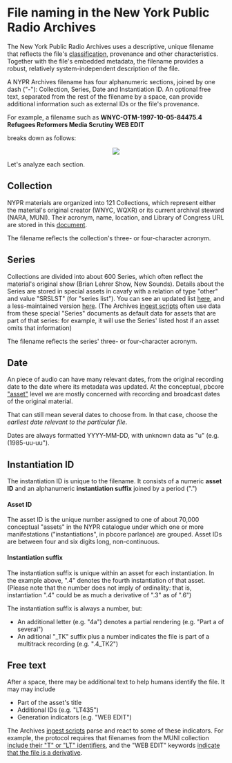 # File naming in the New York Public Radio Archives #

The New York Public Radio Archives uses a descriptive, unique filename that reflects the file's [classification](https://github.com/MarcosSueiro/nypr-archives-ingest-scripts/blob/master/additionalDocs/archivesClassification.md), provenance and other characteristics. Together with the file's embedded metadata, the filename provides a robust, relatively system-independent description of the file.

A NYPR Archives filename has four alphanumeric sections, joined by one dash ("-"): Collection, Series, Date and Instantiation ID. An optional free text, separated from the rest of the filename by a space, can provide additional information such as external IDs or the file's provenance.

For example, a filename such as
**WNYC-OTM-1997-10-05-84475.4 Refugees Reformers Media Scrutiny WEB EDIT**
  
breaks down as follows:

<p align="center">
          <img src="http://www.plantuml.com/plantuml/png/NP11Qy9048Nlyok6z98U0WefwitMMCZ15fg0bDB34b_2Gjp0x4IKql_UJQg7U9lvtcFtpLjxDQBziINJm2dltput_61FdLokvBtSJK4qNwqMoNoMp9uYDfu5BKx6QMOKTyvbkbm4qnIcz-03TTy0diFGoH7YUOU3DLnKqgjr5zvlNtYRvUNuNor0YRFUNY51fSOrBJYopeTHhL7RESwpY7yeVlOU6fP7JX8U8r6SJun5NzVsFEef_H9HlEdQ5jKWZlHhwEMRuW9YuVzHA2QGuUfXdzH0yQi0h27bgDqYqnhk4Ch-0m00"/>
          </p>
          
Let's analyze each section.

## Collection
NYPR materials are organized into 121 Collections, which represent either the material's original creator (WNYC, WQXR) or its current archival steward (NARA, MUNI). Their acronym, name, location, and Library of Congress URL are stored in this [document](https://github.com/MarcosSueiro/nypr-archives-ingest-scripts/blob/master/currentTemplates/CollectionConcordance.xml).

The filename reflects the collection's three- or four-character acronym.

## Series
Collections are divided into about 600 Series, which often reflect the material's original show (Brian Lehrer Show, New Sounds). Details about the Series are stored in special assets in cavafy with a relation of type "other" and value "SRSLST" (for "series list"). You can see an updated list [here](https://cavafy.wnyc.org/assets?q=SRSLST&x=0&y=0&search_fields%5B%5D=relation), and a less-maintained version [here](https://wiki.nypr.digital/display/AR/NYPR+Series+Titles). (The Archives [ingest scripts](https://github.com/MarcosSueiro/nypr-archives-ingest-scripts/tree/master/currentTemplates) often use data from these special "Series" documents as default data for assets that are part of that series: for example, it will use the Series' listed host if an asset omits that information)

The filename reflects the series' three- or four-character acronym. 

## Date
An piece of audio can have many relevant dates, from the original recording date to the date where its metadata was updated. At the conceptual, pbcore ["asset"](https://pbcore.org/elements/asset) level we are mostly concerned with recording and broadcast dates of the original material.

That can still mean several dates to choose from. In that case, choose the *earliest date relevant to the particular file*.

Dates are always formatted YYYY-MM-DD, with unknown data as "u" (e.g. (1985-uu-uu").

## Instantiation ID
The instantiation ID is unique to the filename. It consists of a numeric **asset ID** and an alphanumeric **instantiation suffix** joined by a period (".")
#### Asset ID
The asset ID is the unique number assigned to one of about 70,000 conceptual "assets" in the NYPR catalogue under which one or more manifestations ("instantiations", in pbcore parlance) are grouped. Asset IDs are between four and six digits long, non-continuous.
#### Instantiation suffix
The instantiation suffix is unique within an asset for each instantiation. In the example above, ".4" denotes the fourth instantiation of that asset. (Please note that the number does not imply of ordinality: that is, instantiation ".4"  could be as much a derivative of ".3" as of ".6")

The instantiation suffix is always a number, but:
* An additional letter (e.g. "4a") denotes a partial rendering (e.g. "Part a of several")
* An aditional "\_TK" suffix plus a number indicates the file is part of a multitrack recording (e.g. ".4\_TK2")

## Free text
After a space, there may be additional text to help humans identify the file. It may may include
* Part of the asset's title
* Additional IDs (e.g. "LT435")
* Generation indicators (e.g. "WEB EDIT")

The Archives [ingest scripts](https://github.com/MarcosSueiro/nypr-archives-ingest-scripts/tree/master/currentTemplates) parse and react to some of these indicators. For example, the protocol requires that filenames from the MUNI collection [include their "T" or "LT" identifiers](https://github.com/MarcosSueiro/nypr-archives-ingest-scripts/blob/314a4c5eb6816d7fce01247040485fa122af629a/currentTemplates/parseDAVIDTitle.xsl#L398), and the "WEB EDIT" keywords [indicate that the file is a derivative](https://github.com/MarcosSueiro/nypr-archives-ingest-scripts/blob/314a4c5eb6816d7fce01247040485fa122af629a/currentTemplates/parseDAVIDTitle.xsl#L77).
